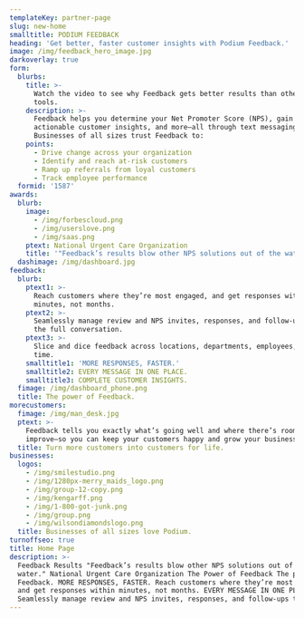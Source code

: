 ```yaml
---
templateKey: partner-page
slug: new-home
smalltitle: PODIUM FEEDBACK
heading: 'Get better, faster customer insights with Podium Feedback.'
image: /img/feedback_hero_image.jpg
darkoverlay: true
form:
  blurbs:
    title: >-
      Watch the video to see why Feedback gets better results than other NPS
      tools.
    description: >-
      Feedback helps you determine your Net Promoter Score (NPS), gain
      actionable customer insights, and more—all through text messaging.
      Businesses of all sizes trust Feedback to:
    points:
      - Drive change across your organization
      - Identify and reach at-risk customers
      - Ramp up referrals from loyal customers
      - Track employee performance
  formid: '1587'
awards:
  blurb:
    image:
      - /img/forbescloud.png
      - /img/userslove.png
      - /img/saas.png
    ptext: National Urgent Care Organization
    title: '"Feedback’s results blow other NPS solutions out of the water."'
  dashimage: /img/dashboard.jpg
feedback:
  blurb:
    ptext1: >-
      Reach customers where they’re most engaged, and get responses within
      minutes, not months.
    ptext2: >-
      Seamlessly manage review and NPS invites, responses, and follow-ups to get
      the full conversation.
    ptext3: >-
      Slice and dice feedback across locations, departments, employees, and
      time.
    smalltitle1: 'MORE RESPONSES, FASTER.'
    smalltitle2: EVERY MESSAGE IN ONE PLACE.
    smalltitle3: COMPLETE CUSTOMER INSIGHTS.
  fimage: /img/dashboard_phone.png
  title: The power of Feedback.
morecustomers:
  fimage: /img/man_desk.jpg
  ptext: >-
    Feedback tells you exactly what’s going well and where there’s room to
    improve—so you can keep your customers happy and grow your business.
  title: Turn more customers into customers for life.
businesses:
  logos:
    - /img/smilestudio.png
    - /img/1280px-merry_maids_logo.png
    - /img/group-12-copy.png
    - /img/kengarff.png
    - /img/1-800-got-junk.png
    - /img/group.png
    - /img/wilsondiamondslogo.png
  title: Businesses of all sizes love Podium.
turnoffseo: true
title: Home Page
description: >-
  Feedback Results "Feedback’s results blow other NPS solutions out of the
  water." National Urgent Care Organization The Power of Feedback The power of
  Feedback. MORE RESPONSES, FASTER. Reach customers where they’re most engaged,
  and get responses within minutes, not months. EVERY MESSAGE IN ONE PLACE.
  Seamlessly manage review and NPS invites, responses, and follow-ups to …
---
```


